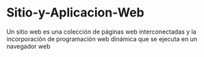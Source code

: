 # Sitio-y-Aplicacion-Web
Un sitio web es una colección de páginas web  interconectadas y la incorporación de programación web dinámica que se ejecuta en un navegador web
